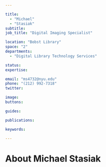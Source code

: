 ```yaml
---

title:
  - "Michael"
  - "Stasiak"
subtitle: 
job_title: "Digital Imaging Specialist"

location: "Bobst Library"
space: "2"
departments:
  - "Digital Library Technology Services"

status: 
expertise:

email: "ms4732@nyu.edu"
phone: "(212) 992-7318"
twitter: 

image: 
buttons:

guides:

publications:

keywords:

---
```


# About Michael Stasiak


